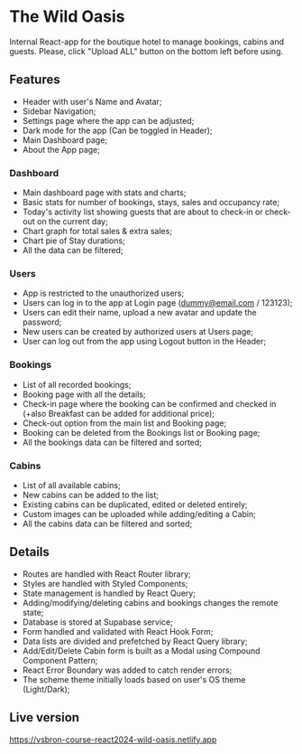 # The Wild Oasis

Internal React-app for the boutique hotel to manage bookings, cabins and guests.
Please, click "Upload ALL" button on the bottom left before using.

## Features

- Header with user's Name and Avatar;
- Sidebar Navigation;
- Settings page where the app can be adjusted;
- Dark mode for the app (Can be toggled in Header);
- Main Dashboard page;
- About the App page;

### Dashboard

- Main dashboard page with stats and charts;
- Basic stats for number of bookings, stays, sales and occupancy rate;
- Today's activity list showing guests that are about to check-in or check-out on the current day;
- Chart graph for total sales & extra sales;
- Chart pie of Stay durations;
- All the data can be filtered;

### Users

- App is restricted to the unauthorized users;
- Users can log in to the app at Login page (dummy@email.com / 123123);
- Users can edit their name, upload a new avatar and update the password;
- New users can be created by authorized users at Users page;
- User can log out from the app using Logout button in the Header;

### Bookings

- List of all recorded bookings;
- Booking page with all the details;
- Check-in page where the booking can be confirmed and checked in (+also Breakfast can be added for additional price);
- Check-out option from the main list and Booking page;
- Booking can be deleted from the Bookings list or Booking page;
- All the bookings data can be filtered and sorted;

### Cabins

- List of all available cabins;
- New cabins can be added to the list;
- Existing cabins can be duplicated, edited or deleted entirely;
- Custom images can be uploaded while adding/editing a Cabin;
- All the cabins data can be filtered and sorted;

## Details

- Routes are handled with React Router library;
- Styles are handled with Styled Components;
- State management is handled by React Query;
- Adding/modifying/deleting cabins and bookings changes the remote state;
- Database is stored at Supabase service;
- Form handled and validated with React Hook Form;
- Data lists are divided and prefetched by React Query library;
- Add/Edit/Delete Cabin form is built as a Modal using Compound Component Pattern;
- React Error Boundary was added to catch render errors;
- The scheme theme initially loads based on user's OS theme (Light/Dark);

## Live version

https://vsbron-course-react2024-wild-oasis.netlify.app
